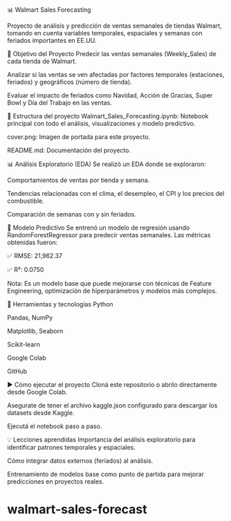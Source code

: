 📊 Walmart Sales Forecasting

Proyecto de análisis y predicción de ventas semanales de tiendas Walmart, tomando en cuenta variables temporales, espaciales y semanas con feriados importantes en EE.UU.

🎯 Objetivo del Proyecto
Predecir las ventas semanales (Weekly_Sales) de cada tienda de Walmart.

Analizar si las ventas se ven afectadas por factores temporales (estaciones, feriados) y geográficos (número de tienda).

Evaluar el impacto de feriados como Navidad, Acción de Gracias, Super Bowl y Día del Trabajo en las ventas.

📁 Estructura del proyecto
Walmart_Sales_Forecasting.ipynb: Notebook principal con todo el análisis, visualizaciones y modelo predictivo.

cover.png: Imagen de portada para este proyecto.

README.md: Documentación del proyecto.

📊 Análisis Exploratorio (EDA)
Se realizó un EDA donde se exploraron:

Comportamientos de ventas por tienda y semana.

Tendencias relacionadas con el clima, el desempleo, el CPI y los precios del combustible.

Comparación de semanas con y sin feriados.

🤖 Modelo Predictivo
Se entrenó un modelo de regresión usando RandomForestRegressor para predecir ventas semanales. Las métricas obtenidas fueron:

✅ RMSE: 21,962.37

✅ R²: 0.0750

Nota: Es un modelo base que puede mejorarse con técnicas de Feature Engineering, optimización de hiperparámetros y modelos más complejos.

🧰 Herramientas y tecnologías
Python

Pandas, NumPy

Matplotlib, Seaborn

Scikit-learn

Google Colab

GitHub

▶ Cómo ejecutar el proyecto
Cloná este repositorio o abrilo directamente desde Google Colab.

Asegurate de tener el archivo kaggle.json configurado para descargar los datasets desde Kaggle.

Ejecutá el notebook paso a paso.

💡 Lecciones aprendidas
Importancia del análisis exploratorio para identificar patrones temporales y espaciales.

Cómo integrar datos externos (feriados) al análisis.

Entrenamiento de modelos base como punto de partida para mejorar predicciones en proyectos reales.

# walmart-sales-forecast
